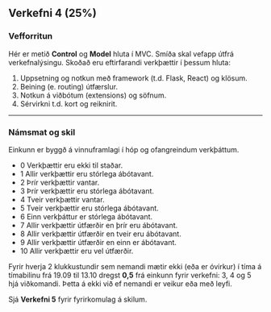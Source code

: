 ## Verkefni 4 (25%)

### Vefforritun 
Hér er metið **Control** og **Model** hluta í MVC. Smíða skal vefapp útfrá verkefnalýsingu. Skoðað eru eftirfarandi verkþættir í þessum hluta:

1. Uppsetning og notkun með framework (t.d. Flask, React) og klösum.
1. Beining (e. routing) útfærslur.
1. Notkun á viðbótum (extensions) og söfnum.
1. Sérvirkni t.d. kort og reiknirit.


---

### Námsmat og skil
Einkunn er byggð á vinnuframlagi í hóp og ofangreindum verkþáttum.

- 0	 Verkþættir eru ekki til staðar.
- 1  Allir verkþættir eru stórlega ábótavant.
- 2  Þrír verkþættir vantar.
- 3  Þrír verkþættir eru stórlega ábótavant.
- 4  Tveir verkþættir vantar.
- 5	 Tveir verkþættir eru stórlega ábótavant.
- 6	 Einn verkþáttur er stórlega ábótavant.
- 7  Allir verkþættir útfærðir en þrír eru ábótavant.
- 8	 Allir verkþættir útfærðir en tveir eru ábótavant.
- 9	 Allir verkþættir útfærðir en einn er ábótavant.
- 10 Allir verkþættir eru vel útfærðir. 

Fyrir hverja 2 klukkustundir sem nemandi mætir ekki (eða er óvirkur) í tíma á tímabilinu frá 19.09 til 13.10 dregst **0,5** frá einkunn fyrir verkefni: 3, 4 og 5 hjá viðkomandi. Þetta á ekki við ef nemandi er veikur eða með leyfi.


Sjá **Verkefni 5** fyrir fyrirkomulag á skilum.
